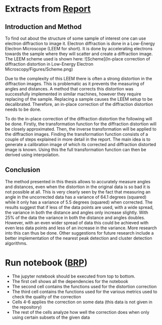 # Extracts from [Report](Report.pdf)
## Introduction and Method
To find out about the structure of some sample of interest one can use electron diffraction to image it. Electron diffraction is done in a Low-Energy Electron Microscope (LEEM for short). It is done by accelerating electrons towards the sample where they will scatter and create a diffraction image. The LEEM scheme used is shown here: ![Scheme](In-place correction of diffraction distortion in Low-Energy Electron Microscopy/Figures/Scheme.png)

Due to the complexity of this LEEM there is often a strong distortion in the diffraction images. This is problematic as it prevents the measuring of angles and distances. A method that corrects this distortion was successfully implemented in similar machines, however they require replacing of the sample. Replacing a sample causes the LEEM setup to be decalibrated. Therefore, an in-place correction of the diffraction distortion needs to be done.

To do the in-place correction of the diffraction distortion the following will be done. Firstly, the transformation function for the diffraction distortion will be closely approximated. Then, the inverse transformation will be applied to the diffraction images. Finding the transformation function consists of a couple of steps explained in more detail in the report. The main idea is to generate a calibration image of which its corrected and diffraction distorted image is known. Using this the full transformation function can then be derived using interpolation.

## Conclusion
The method presented in this thesis allows to accurately measure angles and distances, even when the distortion in the original data is so bad it is not possible at all. This is very clearly seen by the fact that measuring an angle in the uncorrected data has a variance of 64.1 degrees (squared) while it only has a variance of 5.5 degrees (squared) when corrected. The results suggest that if less of the data points are used, with a wide spread, the variance in both the distance and angles only increase slightly. With 25% of the data the variance in both the distance and angles doubles. However, with an even wider spread of data this could be achieved with even less data points and less of an increase in the variance. More research into this can thus be done. Other suggestions for future research include a better implementation of the nearest peak detection and cluster detection algorithms.

# Run notebook ([BRP](BRP.ipynb))
- The jupyter notebook should be executed from top to bottom.
- The first cell shows all the dependencies for the notebook
- The second cell contains the functions used for the distortion correction
- The third cell contains the functions used for the various metrics used to check the quality of the correction
- Cells 4-6 applies the correction on some data (this data is not given in the repository)
- The rest of the cells analyze how well the correction does when only using certain subsets of the given data
